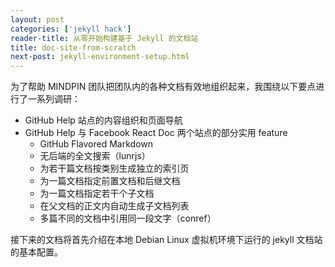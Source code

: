 ```yaml
---
layout: post
categories: ['jekyll hack']
reader-title: 从零开始构建基于 Jekyll 的文档站
title: doc-site-from-scratch
next-post: jekyll-environment-setup.html
---
```


为了帮助 MINDPIN 团队把团队内的各种文档有效地组织起来，我围绕以下要点进行了一系列调研：

- GitHub Help 站点的内容组织和页面导航
- GitHub Help 与 Facebook React Doc 两个站点的部分实用 feature
  - GitHub Flavored Markdown
  - 无后端的全文搜索（lunrjs）
  - 为若干篇文档按类别生成独立的索引页
  - 为一篇文档指定前置文档和后继文档
  - 为一篇文档指定若干个子文档
  - 在父文档的正文内自动生成子文档列表
  - 多篇不同的文档中引用同一段文字（conref）

接下来的文档将首先介绍在本地 Debian Linux 虚拟机环境下运行的 jekyll 文档站的基本配置。
